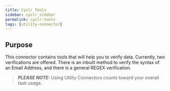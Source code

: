 ```yaml
---
title: Cyclr Tools
sidebar: cyclr_sidebar
permalink: cyclr-tools
tags: [utility-connector]
---
```


## Purpose

This connector contains tools that will help you to verify data.  Currently, two verifications are offered.  There is an inbuilt method to verify the syntax of an Email Address, and there is a general REGEX verification.

> **_PLEASE NOTE:_** Using Utility Connectors counts toward your overall task usage.

